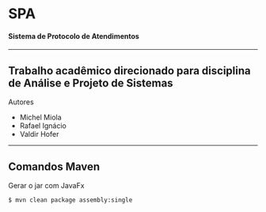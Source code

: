 # SPA
#### Sistema de Protocolo de Atendimentos
-----
Trabalho acadêmico direcionado para disciplina de Análise e Projeto de Sistemas
-----
Autores

- Michel Miola
- Rafael Ignácio
- Valdir Hofer

-----

## Comandos Maven

Gerar o jar com JavaFx

```bash
$ mvn clean package assembly:single
```

